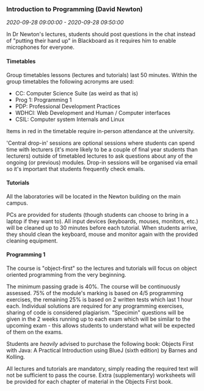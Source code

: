 ### Introduction to Programming (David Newton)

_2020-09-28 09:00:00 - 2020-09-28 09:50:00_

In Dr Newton's lectures, students should post questions in the chat instead of "putting their hand up" in Blackboard as it requires him to enable microphones for everyone.

#### Timetables

Group timetables lessons (lectures and tutorials) last 50 minutes. Within the group timetables the following acronyms are used:

* CC: Computer Science Suite (as weird as that is)
* Prog 1: Programming 1  
* PDP: Professional Development Practices  
* WDHCI: Web Development and Human / Computer interfaces
* CSIL: Computer system Internals and Linux  

Items in red in the timetable require in-person attendance at the university.

'Central drop-in' sessions are optional sessions where students can spend time with lecturers (it's more likely to be a couple of final year students than lecturers) outside of timetabled lectures to ask questions about any of the ongoing (or previous) modules. Drop-in sessions will be organised via email so it's important that students frequently check emails.

#### Tutorials

All the laboratories will be located in the Newton building on the main campus.

PCs are provided for students (though students can choose to bring in a laptop if they want to). All input devices (keyboards, mouses, monitors, etc.) will be cleaned up to 30 minutes before each tutorial. When students arrive, they should clean the keyboard, mouse and monitor again with the provided cleaning equipment.

#### Programming 1

The course is "object-first" so the lectures and tutorials will focus on object oriented programming from the very beginning.

The minimum passing grade is 40%. The course will be continuously assessed. 75% of the module's marking is based on 4/5 programming exercises, the remaining 25% is based on 2 written tests which last 1 hour each. Individual solutions are required for any programming exercises, sharing of code is considered plagiarism. "Specimin" questions will be given in the 2 weeks running up to each exam which will be similar to the upcoming exam - this allows students to understand what will be expected of them on the exams.

Students are _heavily_ advised to purchase the following book: Objects First with Java: A Practical Introduction using BlueJ (sixth edition) by Barnes and Kolling.

All lectures and tutorials are mandatory, simply reading the required text will not be sufficient to pass the course. Extra (supplementary) worksheets will be provided for each chapter of material in the Objects First book.


